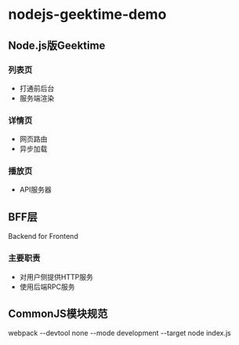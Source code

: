 # nodejs-geektime-demo

## Node.js版Geektime
### 列表页
- 打通前后台
- 服务端渲染
### 详情页
- 网页路由
- 异步加载
### 播放页
- API服务器


## BFF层
Backend for Frontend
### 主要职责
- 对用户侧提供HTTP服务
- 使用后端RPC服务


## CommonJS模块规范
webpack --devtool none --mode development --target node index.js